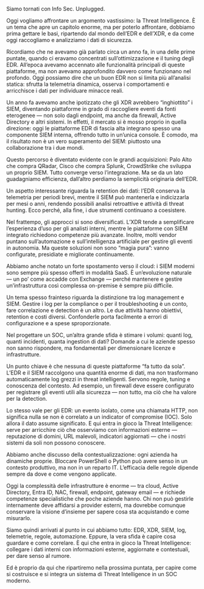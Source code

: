 Siamo tornati con Info Sec. Unplugged.

Oggi vogliamo affrontare un argomento vastissimo: la Threat Intelligence. È un tema che apre un capitolo enorme, ma per poterlo affrontare, dobbiamo prima gettare le basi, ripartendo dal mondo dell’EDR e dell’XDR, e da come oggi raccogliamo e analizziamo i dati di sicurezza.

Ricordiamo che ne avevamo già parlato circa un anno fa, in una delle prime puntate, quando ci eravamo concentrati sull’ottimizzazione e il tuning degli EDR. All’epoca avevamo accennato alle funzionalità principali di queste piattaforme, ma non avevamo approfondito davvero come funzionano nel profondo. Oggi possiamo dire che un buon EDR non si limita più all’analisi statica: sfrutta la telemetria dinamica, osserva i comportamenti e arricchisce i dati per individuare minacce reali.

Un anno fa avevamo anche ipotizzato che gli XDR avrebbero “inghiottito” i SIEM, diventando piattaforme in grado di raccogliere eventi da fonti eterogenee — non solo dagli endpoint, ma anche da firewall, Active Directory e altri sistemi. In effetti, il mercato si è mosso proprio in quella direzione: oggi le piattaforme EDR di fascia alta integrano spesso una componente SIEM interna, offrendo tutto in un’unica console. È comodo, ma il risultato non è un vero superamento del SIEM: piuttosto una collaborazione tra i due mondi.

Questo percorso è diventato evidente con le grandi acquisizioni: Palo Alto che compra QRadar, Cisco che compra Splunk, CrowdStrike che sviluppa un proprio SIEM. Tutto converge verso l’integrazione. Ma se da un lato guadagniamo efficienza, dall’altro perdiamo la semplicità originaria dell’EDR.

Un aspetto interessante riguarda la retention dei dati: l’EDR conserva la telemetria per periodi brevi, mentre il SIEM può mantenerla e indicizzarla per mesi o anni, rendendo possibili analisi retroattive e attività di threat hunting. Ecco perché, alla fine, i due strumenti continuano a coesistere.

Nel frattempo, gli approcci si sono diversificati. L’XDR tende a semplificare l’esperienza d’uso per gli analisti interni, mentre le piattaforme con SIEM integrato richiedono competenze più avanzate. Inoltre, molti vendor puntano sull’automazione e sull’intelligenza artificiale per gestire gli eventi in autonomia. Ma queste soluzioni non sono “magia pura”: vanno configurate, presidiate e migliorate continuamente.

Abbiamo anche notato un forte spostamento verso il cloud: i SIEM moderni sono sempre più spesso offerti in modalità SaaS. È un’evoluzione naturale — un po’ come accadde con Exchange — perché mantenere e gestire un’infrastruttura così complessa on-premise è sempre più difficile.

Un tema spesso frainteso riguarda la distinzione tra log management e SIEM. Gestire i log per la compliance o per il troubleshooting è un conto, fare correlazione e detection è un altro. Le due attività hanno obiettivi, retention e costi diversi. Confonderle porta facilmente a errori di configurazione e a spese sproporzionate.

Nel progettare un SOC, un’altra grande sfida è stimare i volumi: quanti log, quanti incidenti, quanta ingestion di dati? Domande a cui le aziende spesso non sanno rispondere, ma fondamentali per dimensionare licenze e infrastrutture.

Un punto chiave è che nessuna di queste piattaforme “fa tutto da sola”. L’EDR e il SIEM raccolgono una quantità enorme di dati, ma non trasformano automaticamente log grezzi in threat intelligenti. Servono regole, tuning e conoscenza del contesto. Ad esempio, un firewall deve essere configurato per registrare gli eventi utili alla sicurezza — non tutto, ma ciò che ha valore per la detection.

Lo stesso vale per gli EDR: un evento isolato, come una chiamata HTTP, non significa nulla se non è correlato a un indicator of compromise (IOC). Solo allora il dato assume significato. E qui entra in gioco la Threat Intelligence: serve per arricchire ciò che osserviamo con informazioni esterne — reputazione di domini, URL malevoli, indicatori aggiornati — che i nostri sistemi da soli non possono conoscere.

Abbiamo anche discusso della contestualizzazione: ogni azienda ha dinamiche proprie. Bloccare PowerShell o Python può avere senso in un contesto produttivo, ma non in un reparto IT. L’efficacia delle regole dipende sempre da dove e come vengono applicate.

Oggi la complessità delle infrastrutture è enorme — tra cloud, Active Directory, Entra ID, NAC, firewall, endpoint, gateway email — e richiede competenze specialistiche che poche aziende hanno. Chi non può gestirle internamente deve affidarsi a provider esterni, ma dovrebbe comunque conservare la visione d’insieme per sapere cosa sta acquistando e come misurarlo.

Siamo quindi arrivati al punto in cui abbiamo tutto: EDR, XDR, SIEM, log, telemetrie, regole, automazione. Eppure, la vera sfida è capire cosa guardare e come correlare. È qui che entra in gioco la Threat Intelligence: collegare i dati interni con informazioni esterne, aggiornate e contestuali, per dare senso al rumore.

Ed è proprio da qui che ripartiremo nella prossima puntata, per capire come si costruisce e si integra un sistema di Threat Intelligence in un SOC moderno.
